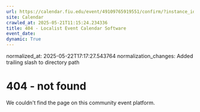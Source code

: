 ```yaml
---
url: https://calendar.fiu.edu/event/49109765919551/confirm/?instance_id=49109765953365&return=https%3A%2F%2Fcalendar.fiu.edu%2Fcalendar%3Fevent_types%255B%255D%3D121723
site: Calendar
crawled_at: 2025-05-21T11:15:24.234336
title: 404 - Localist Event Calendar Software
event_date: 
dynamic: True
---
```

normalized_at: 2025-05-22T17:17:27.543764
normalization_changes: Added trailing slash to directory path

# 404 - not found
We couldn't find the page on this community event platform.

